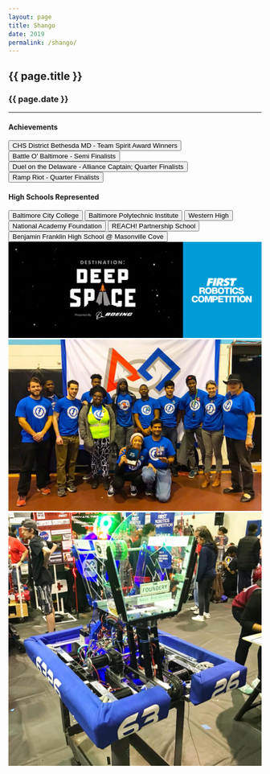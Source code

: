 ```yaml
---
layout: page
title: Shango
date: 2019
permalink: /shango/
---
```


<div class="container" markdown="1">
<section class="card bg-light page-card p-4" markdown="1">

<h1 class="mx-auto pb-2">{{ page.title }}</h1>
<h3 class="mx-auto">{{ page.date }}</h3>
<hr>

<h4 class="p-0">Achievements</h4>
<button type="button" class="page-button m-1 btn btn-primary">CHS District Bethesda MD - Team Spirit Award Winners</button>
<button type="button" class="page-button m-1 btn btn-primary">Battle O' Baltimore - Semi Finalists</button>
<button type="button" class="page-button m-1 btn btn-primary">Duel on the Delaware - Alliance Captain; Quarter Finalists</button>
<button type="button" class="page-button m-1 btn btn-primary">Ramp Riot - Quarter Finalists</button>



<h4 class="mt-2 p-0">High Schools Represented</h4>
<button type="button" class="page-outline-button m-1 btn btn-outline-primary">Baltimore City College</button>
<button type="button" class="page-outline-button m-1 btn btn-outline-primary">Baltimore Polytechnic Institute</button>
<button type="button" class="page-outline-button m-1 btn btn-outline-primary">Western High</button>
<button type="button" class="page-outline-button m-1 btn btn-outline-primary">National Academy Foundation</button>
<button type="button" class="page-outline-button m-1 btn btn-outline-primary">REACH! Partnership School</button>
<button type="button" class="page-outline-button m-1 btn btn-outline-primary">Benjamin Franklin High School @ Masonville Cove</button>

<div class="p-0">
<img src="/assets/img/robots/shango-1.jpg" class="d-flex img-fluid mx-auto my-2 rounded" />
<img src="/assets/img/robots/shango-3.jpg" class="d-flex img-fluid mx-auto my-2 rounded" />
<img src="/assets/img/robots/shango-2.jpg" class="d-flex img-fluid mx-auto mt-2 rounded" />
</div>

</section>
</div>